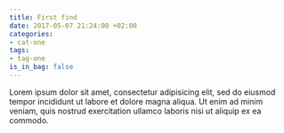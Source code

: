 ```yaml
---
title: First find
date: 2017-05-07 21:24:00 +02:00
categories:
- cat-one
tags:
- tag-one
is_in_bag: false
---
```


Lorem ipsum dolor sit amet, consectetur adipisicing elit, sed do eiusmod tempor incididunt ut labore et dolore magna aliqua. Ut enim ad minim veniam, quis nostrud exercitation ullamco laboris nisi ut aliquip ex ea commodo.
